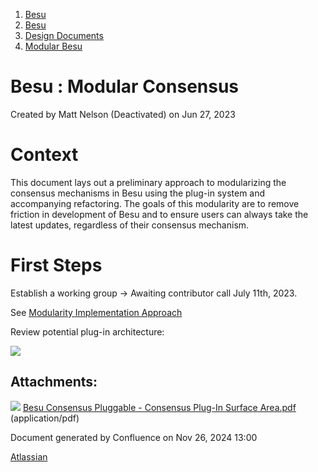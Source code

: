 1. [Besu](index.html)
2. [Besu](Besu_22151173.html)
3. [Design Documents](Design-Documents_22153916.html)
4. [Modular Besu](Modular-Besu_22155011.html)

# Besu : Modular Consensus

Created by Matt Nelson (Deactivated) on Jun 27, 2023

# Context

This document lays out a preliminary approach to modularizing the consensus mechanisms in Besu using the plug-in system and accompanying refactoring. The goals of this modularity are to remove friction in development of Besu and to ensure users can always take the latest updates, regardless of their consensus mechanism. 

# First Steps

Establish a working group → Awaiting contributor call July 11th, 2023. 

See [Modularity Implementation Approach](Modularity-Implementation-Approach_22155496.html)

Review potential plug-in architecture:

[![](attachments/thumbnails/22156277/22156278)](attachments/22156277/22156278.pdf)

## Attachments:

![](images/icons/bullet_blue.gif) [Besu Consensus Pluggable - Consensus Plug-In Surface Area.pdf](attachments/22156277/22156278.pdf) (application/pdf)

Document generated by Confluence on Nov 26, 2024 13:00

[Atlassian](http://www.atlassian.com/)
